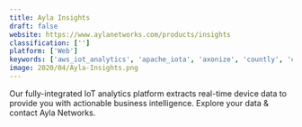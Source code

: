 ```yaml
---
title: Ayla Insights
draft: false 
website: https://www.aylanetworks.com/products/insights
classification: ['']
platform: ['Web']
keywords: ['aws_iot_analytics', 'apache_iota', 'axonize', 'countly', 'cumulocity', 'evrythng', 'google_cloud_iot_core', 'grovestreams', 'ibm_watson_iot_platform', 'initial_state', 'kaa', 'knowi', 'oracle_internet_of_things_cloud', 'sap_leonardo_internet_of_things', 'sas_analytics_for_iot', 'sqlstream', 'thingspeak', 'vmware_pulse_iot_center', 'visual_kpi', 'zatar']
image: 2020/04/Ayla-Insights.png
---
```

Our fully-integrated IoT analytics platform extracts real-time device data to provide you with actionable business intelligence. Explore your data & contact Ayla Networks.